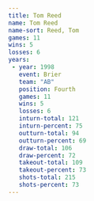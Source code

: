 ```yaml
---
title: Tom Reed
name: Tom Reed
name-sort: Reed, Tom
games: 11
wins: 5
losses: 6
years:
 - year: 1998
   event: Brier
   team: "AB"
   position: Fourth
   games: 11
   wins: 5
   losses: 6
   inturn-total: 121
   inturn-percent: 75
   outturn-total: 94
   outturn-percent: 69
   draw-total: 106
   draw-percent: 72
   takeout-total: 109
   takeout-percent: 73
   shots-total: 215
   shots-percent: 73
---
```

